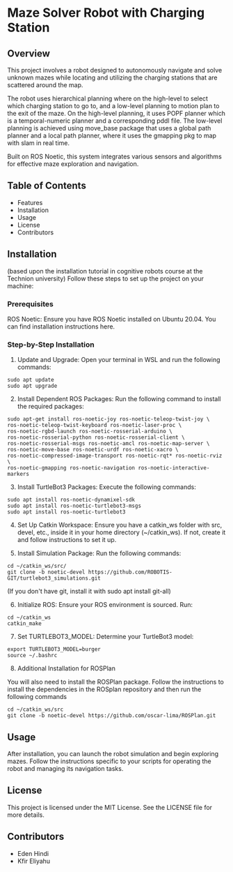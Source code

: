 # Maze Solver Robot with Charging Station
## Overview

This project involves a robot designed to autonomously navigate and solve unknown mazes while locating and utilizing the charging stations that are scattered around the map.

The robot uses hierarchical planning where on the high-level to select which charging station to go to, and a low-level planning to motion plan to the exit of the maze.
On the high-level planning, it uses POPF planner which is a temporal-numeric planner and a corresponding pddl file. The low-level planning is achieved using move_base package that uses a global path planner and a local path planner, where it uses the gmapping pkg to map with slam in real time. 

Built on ROS Noetic, this system integrates various sensors and algorithms for effective maze exploration and navigation.

## Table of Contents
* Features
* Installation
* Usage
* License
* Contributors
  

## Installation
(based upon the installation tutorial in cognitive robots course at the Technion university)
Follow these steps to set up the project on your machine:

### Prerequisites
ROS Noetic: Ensure you have ROS Noetic installed on Ubuntu 20.04. You can find installation instructions here.
### Step-by-Step Installation
1. Update and Upgrade: Open your terminal in WSL and run the following commands:

```
sudo apt update
sudo apt upgrade
```

2. Install Dependent ROS Packages: Run the following command to install the required packages:

```
sudo apt-get install ros-noetic-joy ros-noetic-teleop-twist-joy \
ros-noetic-teleop-twist-keyboard ros-noetic-laser-proc \
ros-noetic-rgbd-launch ros-noetic-rosserial-arduino \
ros-noetic-rosserial-python ros-noetic-rosserial-client \
ros-noetic-rosserial-msgs ros-noetic-amcl ros-noetic-map-server \
ros-noetic-move-base ros-noetic-urdf ros-noetic-xacro \
ros-noetic-compressed-image-transport ros-noetic-rqt* ros-noetic-rviz \
ros-noetic-gmapping ros-noetic-navigation ros-noetic-interactive-markers
```
3. Install TurtleBot3 Packages: Execute the following commands:

```
sudo apt install ros-noetic-dynamixel-sdk
sudo apt install ros-noetic-turtlebot3-msgs
sudo apt install ros-noetic-turtlebot3
```

4. Set Up Catkin Workspace: Ensure you have a catkin_ws folder with src, devel, etc., inside it in your home directory (~/catkin_ws). If not, create it and follow instructions to set it up.

5. Install Simulation Package: Run the following commands:

```
cd ~/catkin_ws/src/
git clone -b noetic-devel https://github.com/ROBOTIS-GIT/turtlebot3_simulations.git
```
(If you don't have git, install it with sudo apt install git-all)

6. Initialize ROS: Ensure your ROS environment is sourced. Run:

```
cd ~/catkin_ws
catkin_make
```

7. Set TURTLEBOT3_MODEL: Determine your TurtleBot3 model:

```
export TURTLEBOT3_MODEL=burger
source ~/.bashrc
```

8. Additional Installation for ROSPlan

You will also need to install the ROSPlan package. Follow the instructions to install the dependencies in the ROSplan repository and then run the following commands
```
cd ~/catkin_ws/src
git clone -b noetic-devel https://github.com/oscar-lima/ROSPlan.git
```

## Usage
After installation, you can launch the robot simulation and begin exploring mazes. Follow the instructions specific to your scripts for operating the robot and managing its navigation tasks.

## License
This project is licensed under the MIT License. See the LICENSE file for more details.

## Contributors
* Eden Hindi
* Kfir Eliyahu
